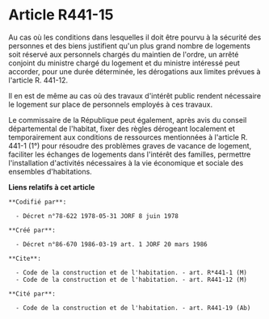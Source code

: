 # Article R441-15

Au cas où les conditions dans lesquelles il doit être pourvu à la sécurité des personnes et des biens justifient qu'un plus
grand nombre de logements soit réservé aux personnels chargés du maintien de l'ordre, un arrêté conjoint du ministre chargé
du logement et du ministre intéressé peut accorder, pour une durée déterminée, les dérogations aux limites prévues à
l'article R. 441-12.

Il en est de même au cas où des travaux d'intérêt public rendent nécessaire le logement sur place de personnels employés à
ces travaux.

Le commissaire de la République peut également, après avis du conseil départemental de l'habitat, fixer des règles dérogeant
localement et temporairement aux conditions de ressources mentionnées à l'article R. 441-1 (1°) pour résoudre des problèmes
graves de vacance de logement, faciliter les échanges de logements dans l'intérêt des familles, permettre l'installation
d'activités nécessaires à la vie économique et sociale des ensembles d'habitations.

**Liens relatifs à cet article**

	**Codifié par**:

	  - Décret n°78-622 1978-05-31 JORF 8 juin 1978

	**Créé par**:

	  - Décret n°86-670 1986-03-19 art. 1 JORF 20 mars 1986

	**Cite**:

	  - Code de la construction et de l'habitation. - art. R*441-1 (M)
	  - Code de la construction et de l'habitation. - art. R441-12 (M)

	**Cité par**:

	  - Code de la construction et de l'habitation. - art. R441-19 (Ab)
